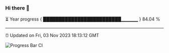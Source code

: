 ### Hi there 👋

⏳ Year progress { █████████████████████████▁▁▁▁▁ } 84.04 %

---

⏰ Updated on Fri, 03 Nov 2023 18:13:12 GMT

![Progress Bar CI](https://github.com/liununu/liununu/workflows/Progress%20Bar%20CI/badge.svg)

